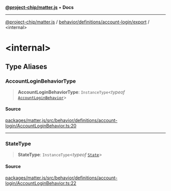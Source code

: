 [**@project-chip/matter.js**](../../../../../README.md) • **Docs**

***

[@project-chip/matter.js](../../../../../modules.md) / [behavior/definitions/account-login/export](../README.md) / \<internal\>

# \<internal\>

## Type Aliases

### AccountLoginBehaviorType

> **AccountLoginBehaviorType**: `InstanceType`\<*typeof* [`AccountLoginBehavior`](../README.md#accountloginbehavior)\>

#### Source

[packages/matter.js/src/behavior/definitions/account-login/AccountLoginBehavior.ts:20](https://github.com/project-chip/matter.js/blob/7a8cbb56b87d4ccf34bec5a9a95ab40a1711324f/packages/matter.js/src/behavior/definitions/account-login/AccountLoginBehavior.ts#L20)

***

### StateType

> **StateType**: `InstanceType`\<*typeof* [`State`](../classes/AccountLoginServer.md#state-1)\>

#### Source

[packages/matter.js/src/behavior/definitions/account-login/AccountLoginBehavior.ts:22](https://github.com/project-chip/matter.js/blob/7a8cbb56b87d4ccf34bec5a9a95ab40a1711324f/packages/matter.js/src/behavior/definitions/account-login/AccountLoginBehavior.ts#L22)
